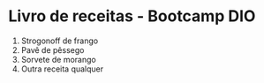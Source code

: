# Livro de receitas - Bootcamp DIO
1. Strogonoff de frango
2. Pavê de pêssego
3. Sorvete de morango
4. Outra receita qualquer

